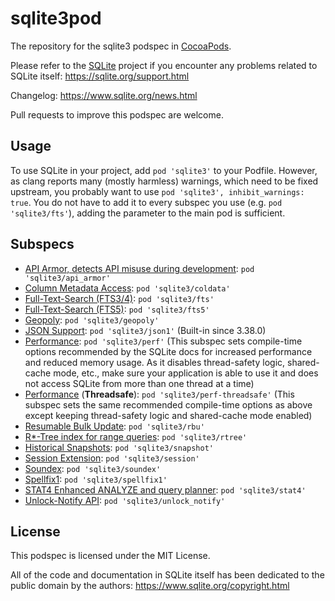 sqlite3pod
==========

The repository for the sqlite3 podspec in [CocoaPods](http://cocoapods.org).

Please refer to the [SQLite](https://www.sqlite.org) project if you encounter any problems related to SQLite itself: https://sqlite.org/support.html

Changelog: https://www.sqlite.org/news.html

Pull requests to improve this podspec are welcome.

## Usage

To use SQLite in your project, add `pod 'sqlite3'` to your Podfile. However, as clang reports many (mostly harmless) warnings, which need to be fixed upstream, you probably want to use `pod 'sqlite3', inhibit_warnings: true`. You do not have to add it to every subspec you use (e.g. `pod 'sqlite3/fts'`), adding the parameter to the main pod is sufficient.


## Subspecs

- [API Armor, detects API misuse during development](https://sqlite.org/compile.html#enable_api_armor): `pod 'sqlite3/api_armor'`
- [Column Metadata Access](https://sqlite.org/compile.html#enable_column_metadata): `pod 'sqlite3/coldata'`
- [Full-Text-Search (FTS3/4)](https://www.sqlite.org/fts3.html): `pod 'sqlite3/fts'`
- [Full-Text-Search (FTS5)](https://www.sqlite.org/fts5.html): `pod 'sqlite3/fts5'`
- [Geopoly](https://sqlite.org/geopoly.html): `pod 'sqlite3/geopoly'`
- [JSON Support](https://www.sqlite.org/json1.html): `pod 'sqlite3/json1'` (Built-in since 3.38.0)
- [Performance](https://sqlite.org/compile.html#rcmd): `pod 'sqlite3/perf'`
  (This subspec sets compile-time options recommended by the SQLite docs for increased performance and reduced memory usage. As it disables thread-safety logic, shared-cache mode, etc., make sure your application is able to use it and does not access SQLite from more than one thread at a time)
- [Performance](https://sqlite.org/compile.html#rcmd) (**Threadsafe**): `pod 'sqlite3/perf-threadsafe'`
  (This subspec sets the same recommended compile-time options as above except keeping thread-safety logic and shared-cache mode enabled)
- [Resumable Bulk Update](https://www.sqlite.org/rbu.html): `pod 'sqlite3/rbu'`
- [R*-Tree index for range queries](https://www.sqlite.org/rtree.html): `pod 'sqlite3/rtree'`
- [Historical Snapshots](https://www.sqlite.org/c3ref/snapshot.html): `pod 'sqlite3/snapshot'`
- [Session Extension](https://www.sqlite.org/sessionintro.html): `pod 'sqlite3/session'`
- [Soundex](https://www.sqlite.org/lang_corefunc.html#soundex): `pod 'sqlite3/soundex'`
- [Spellfix1](https://www.sqlite.org/spellfix1.html): `pod 'sqlite3/spellfix1'`
- [STAT4 Enhanced ANALYZE and query planner](https://sqlite.org/compile.html#enable_stat4): `pod 'sqlite3/stat4'`
- [Unlock-Notify API](https://www.sqlite.org/unlock_notify.html): `pod 'sqlite3/unlock_notify'`


## License

This podspec is licensed under the MIT License.

All of the code and documentation in SQLite itself has been dedicated to the public domain by the authors: https://www.sqlite.org/copyright.html
